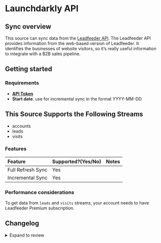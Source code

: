 # Launchdarkly API

## Sync overview

This source can sync data from the [Leadfeeder API](https://docs.leadfeeder.com/api).
The Leadfeeder API provides information from the web-based version of Leadfeeder. It identifies the businesses of website visitors, so it’s really useful information to integrate with a B2B sales pipeline.

## Getting started

### Requirements

- **[API Token](https://docs.leadfeeder.com/api/#authentication)**
- **Start date**. use for incremental sync in the format YYYY-MM-DD
  
## This Source Supports the Following Streams

- accounts
- leads
- visits


### Features

| Feature           | Supported?\(Yes/No\) | Notes |
| :---------------- | :------------------- | :---- |
| Full Refresh Sync | Yes                  |       |
| Incremental Sync  | Yes                  |       |

### Performance considerations

To get data from `leads` and `visits` streams, your account needs to have Leadfeeder Premium subscription.



## Changelog

<details>
  <summary>Expand to review</summary>

| Version | Date | Pull Request | Subject |
| :------ | :--- | :----------- | :------ ||
| 0.1.0   | 2024-07-17 | [42051](https://github.com/airbytehq/airbyte/pull/42051) | 🎉 New Source: Leadfeeder |

</details>
